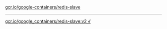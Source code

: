 [gcr.io/google-containers/redis-slave](https://hub.docker.com/r/anjia0532/redis-slave/tags/) 

----
[gcr.io/google_containers/redis-slave:v2 √](https://hub.docker.com/r/anjia0532/redis-slave/tags/)

